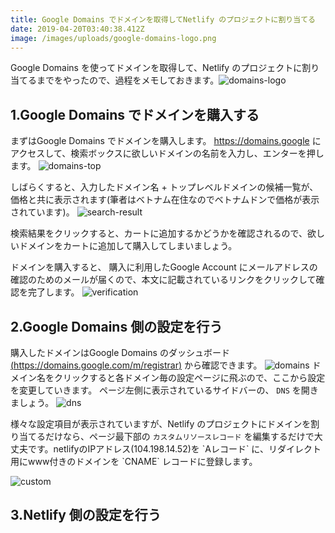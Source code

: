 ```yaml
---
title: Google Domains でドメインを取得してNetlify のプロジェクトに割り当てる
date: 2019-04-20T03:40:38.412Z
image: /images/uploads/google-domains-logo.png
---
```

Google Domains を使ってドメインを取得して、Netlify のプロジェクトに割り当てるまでをやったので、過程をメモしておきます。![domains-logo](/images/uploads/google-domains-logo.png "domains-logo")

## 1.Google Domains でドメインを購入する

まずはGoogle Domains でドメインを購入します。
<https://domains.google> にアクセスして、検索ボックスに欲しいドメインの名前を入力し、エンターを押します。
![domains-top](/images/uploads/_2019-04-20_10_59_56.png "domains-top")

しばらくすると、入力したドメイン名 + トップレベルドメインの候補一覧が、価格と共に表示されます(筆者はベトナム在住なのでベトナムドンで価格が表示されています)。
![search-result](/images/uploads/2019-04-20-11.00.30.png "search-result")

検索結果をクリックすると、カートに追加するかどうかを確認されるので、欲しいドメインをカートに追加して購入してしまいましょう。

ドメインを購入すると、 購入に利用したGoogle Account にメールアドレスの確認のためのメールが届くので、本文に記載されているリンクをクリックして確認を完了します。
![verification](/images/uploads/_2019-04-20_11_22_41.png "verification")

## 2.Google Domains 側の設定を行う

購入したドメインはGoogle Domains のダッシュボード[(https://domains.google.com/m/registrar)]("https://domains.google.com/m/registrar") から確認できます。
![domains](/images/uploads/2019-04-20-11.30.24.png "domains")
ドメイン名をクリックすると各ドメイン毎の設定ページに飛ぶので、ここから設定を変更していきます。
ページ左側に表示されているサイドバーの、 `DNS` を開きましょう。
![dns](/images/uploads/2019-04-20-11.30.41.png "dns")

様々な設定項目が表示されていますが、Netlify のプロジェクトにドメインを割り当てるだけなら、ページ最下部の `カスタムリソースレコード` を編集するだけで大丈夫です。netlifyのIPアドレス(104.198.14.52)を \`Aレコード\` に、リダイレクト用にwww付きのドメインを \`CNAME\` レコードに登録します。

![custom](/images/uploads/_2019-04-20_11_31_54.png "custom")

## 3.Netlify 側の設定を行う
